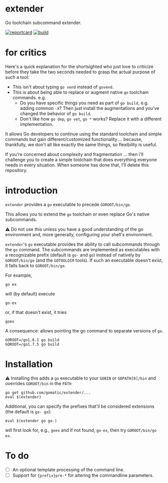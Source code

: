 # extender

Go toolchain subcommand extender. 

[![reportcard](https://goreportcard.com/badge/github.com/gomatic/extender)](https://goreportcard.com/report/github.com/gomatic/extender)
[![build](https://travis-ci.org/gomatic/extender.svg?branch=master)](https://travis-ci.org/gomatic/extender)

# for critics

Here's a quick explanation for the shortsighted who just love to criticize
before they take the two seconds needed to grasp the actual purpose of such a tool:

- This isn't about typing `go vend` instead of `govend`.
- This is about being able to replace or augment native `go` toolchain commands. e.g.
  - Do you have specific things you need as part of `go build`, e.g. adding common `-X`? 
  Then just install the augmentations and you've changed the behavior of `go build`.
  - Don't like how `go dep`, `go vet`, `go *` works? Replace it with a different implementation. 

It allows Go developers to continue using the standard toolchain and simple commands but
gain different/customized functionality ... because, thankfully, we don't all like exactly the same
things, so flexibility is useful.

If you're concerned about complexity and fragmentation ... then i'll challenge you to
create a simple toolchain that does everything everyone needs in every situation.
When someone has done that, I'll delete this repository.

# introduction

`extender` provides a `go` executable to precede `GOROOT/bin/go`.

This allows you to extend the `go` toolchain or even replace Go's native subcommands. 

:warning: Do not use this unless you have a good understanding of the go environment
and, more generally, configuring your shell's environment.  

`extender`'s `go` executable provides the ability to call subcommands through
the `go` command. The subcommands are implemented as executables with a recognizable
prefix (default is `go-` and `go`) instead of natively by `GOROOT/bin/go` (and the
`GOTOOLDIR` tools). If such an executable doesn't exist, it falls back to
`GOROOT/bin/go`.

For example,

    go ex

will (by default) execute

    go-ex

or, if that doesn't exist, it tries

    goex


A consequence: allows pointing the go command to separate versions of `go`.

    GOROOT=/go1.8.1 go build
    GOROOT=/go1.7.5 go build

# Installation

:warning: Installing this adds a `go` executable to your `GOBIN` or
`GOPATH[0]/bin` and overrides `GOROOT/bin` in the `PATH`

    go get github.com/gomatic/extender/...
    eval $(extender)

Additional, you can specify the prefixes that'll be considered extensions (the default is `go- go`):

    eval $(extender go go-)

will first look for, e.g., `goex` and if not found, `go-ex`, then try `GOROOT/bin/go ex`.

# To do

- [ ] An optional template processing of the command line.
- [ ] Support for `{prefix}pre-*` for altering the commandline parameters.
